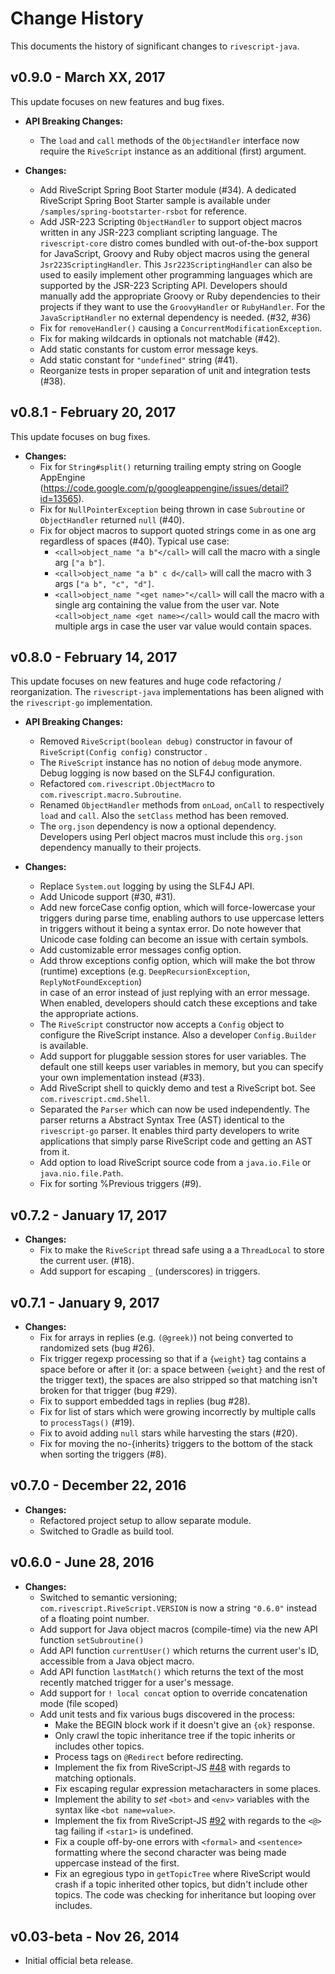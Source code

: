 # Change History

This documents the history of significant changes to `rivescript-java`.

## v0.9.0 - March XX, 2017

This update focuses on new features and bug fixes.

* **API Breaking Changes:**
  * The `load` and `call` methods of the `ObjectHandler` interface now 
    require the `RiveScript` instance as an additional (first) argument.

* **Changes:**
  * Add RiveScript Spring Boot Starter module (#34).
    A dedicated RiveScript Spring Boot Starter sample is available under
    `/samples/spring-bootstarter-rsbot` for reference.
  * Add JSR-223 Scripting `ObjectHandler` to support object macros written in 
    any JSR-223 compliant scripting language. The `rivescript-core` distro
    comes bundled with out-of-the-box support for JavaScript, Groovy and Ruby
    object macros using the general `Jsr223ScriptingHandler`.
    This `Jsr223ScriptingHandler` can also be used to easily implement other
    programming languages which are supported by the JSR-223 Scripting API.
    Developers should manually add the appropriate Groovy or Ruby dependencies
    to their projects if they want to use the `GroovyHandler` or `RubyHandler`.
    For the `JavaScriptHandler` no external dependency is needed. (#32, #36)
  * Fix for `removeHandler()` causing a `ConcurrentModificationException`.
  * Fix for making wildcards in optionals not matchable (#42).
  * Add static constants for custom error message keys.
  * Add static constant for `"undefined"` string (#41).
  * Reorganize tests in proper separation of unit and integration tests (#38).

## v0.8.1 - February 20, 2017

This update focuses on bug fixes.

* **Changes:**
  * Fix for `String#split()` returning trailing empty string on Google AppEngine 
    (https://code.google.com/p/googleappengine/issues/detail?id=13565).
  * Fix for `NullPointerException` being thrown in case `Subroutine` or
    `ObjectHandler` returned `null` (#40).
  * Fix for object macros to support quoted strings come in as one arg
    regardless of spaces (#40). Typical use case:
    * `<call>object_name "a b"</call>` will call the macro with a single arg
      `["a b"]`.
    * `<call>object_name "a b" c d</call>` will call the macro with 3 args
      `["a b", "c", "d"]`.
    * `<call>object_name "<get name>"</call>` will call the macro with a single
      arg containing the value from the user var.
      Note `<call>object_name <get name></call>` would call the macro with 
      multiple args in case the user var value would contain spaces.

## v0.8.0 - February 14, 2017

This update focuses on new features and huge code refactoring / reorganization.
The `rivescript-java` implementations has been aligned with the `rivescript-go`
implementation.

* **API Breaking Changes:**
  * Removed `RiveScript(boolean debug)` constructor in favour of 
    `RiveScript(Config config)` constructor .
  * The `RiveScript` instance has no notion of `debug` mode anymore.
    Debug logging is now based on the SLF4J configuration.
  * Refactored `com.rivescript.ObjectMacro` to `com.rivescript.macro.Subroutine`.
  * Renamed `ObjectHandler` methods from `onLoad`, `onCall` to respectively 
    `load` and `call`. Also the `setClass` method has been removed.
  * The `org.json` dependency is now a optional dependency.
    Developers using Perl object macros must include this `org.json` dependency 
    manually to their projects.

* **Changes:**
  * Replace `System.out` logging by using the SLF4J API.
  * Add Unicode support (#30, #31).
  * Add new forceCase config option, which will force-lowercase your triggers
    during parse time, enabling authors to use uppercase letters in triggers 
    without it being a syntax error. Do note however that Unicode case folding 
    can become an issue with certain symbols.
  * Add customizable error messages config option.
  * Add throw exceptions config option, which will make the bot throw (runtime)
    exceptions (e.g. `DeepRecursionException`, `ReplyNotFoundException`)  
    in case of an error instead of just replying with an error message. 
    When enabled, developers should catch these exceptions and take the 
    appropriate actions.
  * The `RiveScript` constructor now accepts a `Config` object to configure
    the RiveScript instance. Also a developer `Config.Builder` is available.  
  * Add support for pluggable session stores for user variables. The default
    one still keeps user variables in memory, but you can specify your own
    implementation instead (#33).
  * Add RiveScript shell to quickly demo and test a RiveScript bot.
    See `com.rivescript.cmd.Shell`.
  * Separated the `Parser` which can now be used independently.
    The parser returns a Abstract Syntax Tree (AST) identical to the 
    `rivescript-go` parser. It enables third party developers to write 
    applications that simply parse RiveScript code and getting an AST from it.
  * Add option to load RiveScript source code from a `java.io.File` or 
    `java.nio.file.Path`.
  * Fix for sorting %Previous triggers (#9).

## v0.7.2 - January 17, 2017

* **Changes:**
  * Fix to make the `RiveScript` thread safe using a a `ThreadLocal` to store
    the current user.  (#18).
  * Add support for escaping `_` (underscores) in triggers.

## v0.7.1 - January 9, 2017

* **Changes:**
  * Fix for arrays in replies (e.g. `(@greek)`) not being converted to
    randomized sets (bug #26).
  * Fix trigger regexp processing so that if a `{weight}` tag contains a
    space before or after it (or: a space between `{weight}` and the rest
    of the trigger text), the spaces are also stripped so that matching
    isn't broken for that trigger (bug #29).
  * Fix to support embedded tags in replies (bug #28).
  * Fix for list of stars which were growing incorrectly by multiple
    calls to `processTags()` (#19).
  * Fix to avoid adding `null` stars while harvesting the stars (#20).
  * Fix for moving the no-{inherits} triggers to the bottom of the stack
    when sorting the triggers (#8).

## v0.7.0 - December 22, 2016

* **Changes:**
  * Refactored project setup to allow separate module.
  * Switched to Gradle as build tool.

## v0.6.0 - June 28, 2016

* **Changes:**
  * Switched to semantic versioning; `com.rivescript.RiveScript.VERSION` is now
    a string `"0.6.0"` instead of a floating point number.
  * Add support for Java object macros (compile-time) via the new API
    function `setSubroutine()`
  * Add API function `currentUser()` which returns the current user's ID,
    accessible from a Java object macro.
  * Add API function `lastMatch()` which returns the text of the most recently
    matched trigger for a user's message.
  * Add support for `! local concat` option to override concatenation mode
    (file scoped)
  * Add unit tests and fix various bugs discovered in the process:
    * Make the BEGIN block work if it doesn't give an `{ok}` response.
    * Only crawl the topic inheritance tree if the topic inherits or includes
      other topics.
    * Process tags on `@Redirect` before redirecting.
    * Implement the fix from RiveScript-JS [#48](https://github.com/aichaos/rivescript-js/issues/48)
      with regards to matching optionals.
    * Fix escaping regular expression metacharacters in some places.
    * Implement the ability to *set* `<bot>` and `<env>` variables with the
      syntax like `<bot name=value>`.
    * Implement the fix from RiveScript-JS [#92](https://github.com/aichaos/rivescript-js/issues/92)
      with regards to the `<@>` tag failing if `<star1>` is undefined.
    * Fix a couple off-by-one errors with `<formal>` and `<sentence>` formatting
      where the second character was being made uppercase instead of the first.
    * Fix an egregious typo in `getTopicTree` where RiveScript would crash if a
      topic inherited other topics, but didn't include other topics. The code
      was checking for inheritance but looping over includes.

## v0.03-beta - Nov 26, 2014

* Initial official beta release.
